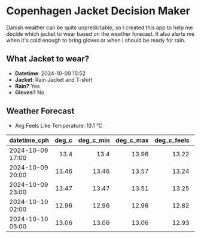 
# Copenhagen Jacket Decision Maker

Danish weather can be quite unpredictable, so I created this app to help me decide which jacket to wear based on the weather forecast. 
It also alerts me when it's cold enough to bring gloves or when I should be ready for rain.

## What Jacket to wear?

- **Datetime**: 2024-10-09 15:52
- **Jacket**: Rain Jacket and T-shirt
- **Rain?** Yes
- **Gloves?** No

## Weather Forecast
- Avg Feels Like Temperature: 13.1 °C

| datetime_cph     |   deg_c |   deg_c_min |   deg_c_max |   deg_c_feels | weather   | wind   | rain   |
|:-----------------|--------:|------------:|------------:|--------------:|:----------|:-------|:-------|
| 2024-10-09 17:00 |   13.4  |       13.4  |       13.96 |         13.22 | Rain      | Low    | Low    |
| 2024-10-09 20:00 |   13.46 |       13.46 |       13.57 |         13.24 | Clouds    | Low    | None   |
| 2024-10-09 23:00 |   13.47 |       13.47 |       13.51 |         13.25 | Rain      | Low    | Low    |
| 2024-10-10 02:00 |   12.96 |       12.96 |       12.96 |         12.82 | Rain      | Low    | Medium |
| 2024-10-10 05:00 |   13.06 |       13.06 |       13.06 |         12.93 | Rain      | High   | Medium |
        
